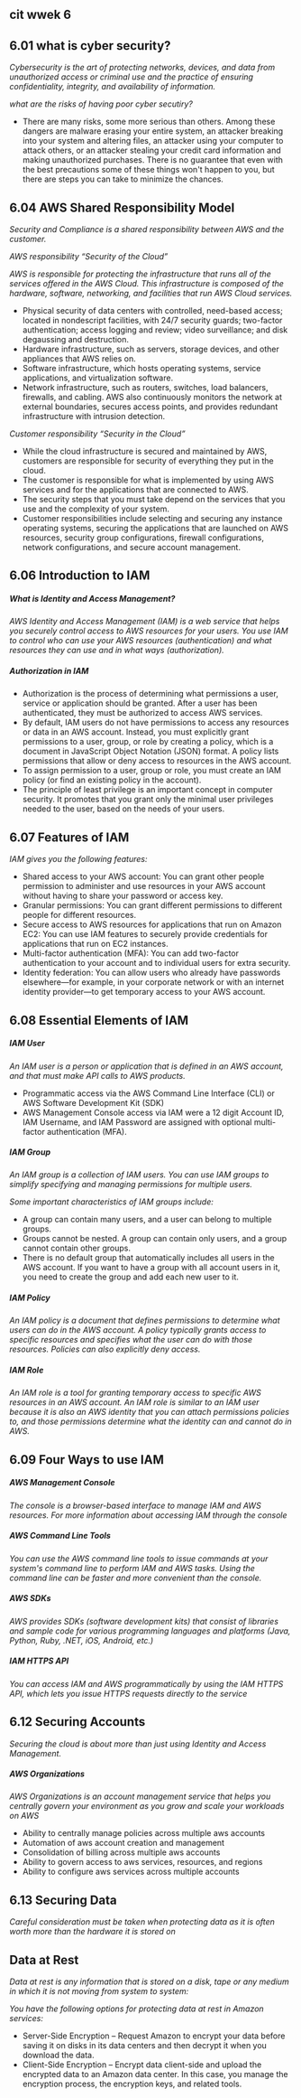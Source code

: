 ## cit wwek 6 

## 6.01 what is cyber security?
_Cybersecurity is the art of protecting networks, devices, and data from unauthorized access or criminal use and the practice of ensuring confidentiality, integrity, and availability of information._

_what are the risks of having poor cyber secutiry?_
* There are many risks, some more serious than others. Among these dangers are malware erasing your entire system, an attacker breaking into your system and altering files, an attacker using your computer to attack others, or an attacker stealing your credit card information and making unauthorized purchases. There is no guarantee that even with the best precautions some of these things won't happen to you, but there are steps you can take to minimize the chances.

## 6.04 AWS Shared Responsibility Model
_Security and Compliance is a shared responsibility between AWS and the customer._

_AWS responsibility “Security of the Cloud”_

_AWS is responsible for protecting the infrastructure that runs all of the services offered in the AWS Cloud. This infrastructure is composed of the hardware, software, networking, and facilities that run AWS Cloud services._
* Physical security of data centers with controlled, need-based access; located in nondescript facilities, with 24/7 security guards; two-factor authentication; access logging and review; video surveillance; and disk degaussing and destruction.
* Hardware infrastructure, such as servers, storage devices, and other appliances that AWS relies on.
* Software infrastructure, which hosts operating systems, service applications, and virtualization software.
* Network infrastructure, such as routers, switches, load balancers, firewalls, and cabling. AWS also continuously monitors the network at external boundaries, secures access points, and provides redundant infrastructure with intrusion detection.

_Customer responsibility “Security in the Cloud”_
* While the cloud infrastructure is secured and maintained by AWS, customers are responsible for security of everything they put in the cloud.
* The customer is responsible for what is implemented by using AWS services and for the applications that are connected to AWS. 
* The security steps that you must take depend on the services that you use and the complexity of your system. 
* Customer responsibilities include selecting and securing any instance operating systems, securing the applications that are launched on AWS resources, security group configurations, firewall configurations, network configurations, and secure account management.

## 6.06 Introduction to IAM

##### What is Identity and Access Management?
_AWS Identity and Access Management (IAM) is a web service that helps you securely control access to AWS resources for your users. You use IAM to control who can use your AWS resources (authentication) and what resources they can use and in what ways (authorization)._

##### Authorization in IAM
* Authorization is the process of determining what permissions a user, service or application should be granted. After a user has been authenticated, they must be authorized to access AWS services.
* By default, IAM users do not have permissions to access any resources or data in an AWS account. Instead, you must explicitly grant permissions to a user, group, or role by creating a policy, which is a document in JavaScript Object Notation (JSON) format. A policy lists permissions that allow or deny access to resources in the AWS account.
* To assign permission to a user, group or role, you must create an IAM policy (or find an existing policy in the account). 
* The principle of least privilege is an important concept in computer security. It promotes that you grant only the minimal user privileges needed to the user, based on the needs of your users.

## 6.07 Features of IAM

_IAM gives you the following features:_
* Shared access to your AWS account: You can grant other people permission to administer and use resources in your AWS account without having to share your password or access key.
* Granular permissions: You can grant different permissions to different people for different resources. 
* Secure access to AWS resources for applications that run on Amazon EC2: You can use IAM features to securely provide credentials for applications that run on EC2 instances.
* Multi-factor authentication (MFA): You can add two-factor authentication to your account and to individual users for extra security.
* Identity federation: You can allow users who already have passwords elsewhere—for example, in your corporate network or with an internet identity provider—to get temporary access to your AWS account.

## 6.08 Essential Elements of IAM

##### IAM User
_An IAM user is a person or application that is defined in an AWS account, and that must make API calls to AWS products._

* Programmatic access via the AWS Command Line Interface (CLI) or AWS Software Development Kit (SDK)
* AWS Management Console access via IAM were a 12 digit Account ID, IAM Username, and IAM Password are assigned with optional multi-factor authentication (MFA).

##### IAM Group

_An IAM group is a collection of IAM users. You can use IAM groups to simplify specifying and managing permissions for multiple users._

_Some important characteristics of IAM groups include:_
* A group can contain many users, and a user can belong to multiple groups.
* Groups cannot be nested. A group can contain only users, and a group cannot contain other groups.
* There is no default group that automatically includes all users in the AWS account. If you want to have a group with all account users in it, you need to create the group and add each new user to it.

##### IAM Policy
_An IAM policy is a document that defines permissions to determine what users can do in the AWS account. A policy typically grants access to specific resources and specifies what the user can do with those resources. Policies can also explicitly deny access._

##### IAM Role
_An IAM role is a tool for granting temporary access to specific AWS resources in an AWS account. An IAM role is similar to an IAM user because it is also an AWS identity that you can attach permissions policies to, and those permissions determine what the identity can and cannot do in AWS._ 

## 6.09 Four Ways to use IAM

##### AWS Management Console
_The console is a browser-based interface to manage IAM and AWS resources. For more information about accessing IAM through the console_

##### AWS Command Line Tools
_You can use the AWS command line tools to issue commands at your system's command line to perform IAM and AWS tasks. Using the command line can be faster and more convenient than the console._

##### AWS SDKs
_AWS provides SDKs (software development kits) that consist of libraries and sample code for various programming languages and platforms (Java, Python, Ruby, .NET, iOS, Android, etc.)_

##### IAM HTTPS API
_You can access IAM and AWS programmatically by using the IAM HTTPS API, which lets you issue HTTPS requests directly to the service_

## 6.12 Securing Accounts
_Securing the cloud is about more than just using Identity and Access Management._

##### AWS Organizations
_AWS Organizations is an account management service that helps you centrally govern your environment as you grow and scale your workloads on AWS_
* Ability to centrally manage policies across multiple aws accounts
* Automation of aws account creation and management
* Consolidation of billing across multiple aws accounts
* Ability to govern access to aws services, resources, and regions
* Ability to configure aws services across multiple accounts

## 6.13 Securing Data
_Careful consideration must be taken when protecting data as it is often worth more than the hardware it is stored on_

## Data at Rest
_Data at rest is any information that is stored on a disk, tape or any medium in which it is not moving from system to system:_

_You have the following options for protecting data at rest in Amazon services:_

* Server-Side Encryption – Request Amazon to encrypt your data before saving it on disks in its data centers and then decrypt it when you download the data.
* Client-Side Encryption – Encrypt data client-side and upload the encrypted data to an Amazon data center. In this case, you manage the encryption process, the encryption keys, and related tools.

